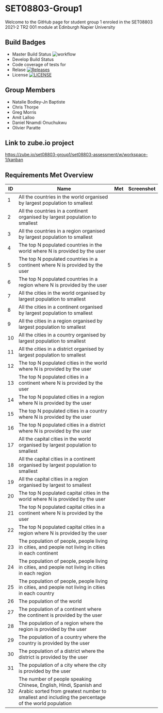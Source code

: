 # SET08803-Group1
Welcome to the GitHub page for student group 1 enroled in the SET08803 2021-2 TR2 001 module at Edinburgh Napier University

## Build Badges 
* Master Build Status ![workflow](https://github.com/oparatte/SET08803-Group1/actions/workflows/main.yml/badge.svg?)
* Develop Build Status
* Code coverage of tests for
* Relase [![Releases](https://img.shields.io/github/release/oparatte/SET08803-Group1/all.svg?style=flat-square)](https://github.com/oparatte/SET08803-Group1/releases)
* License [![LICENSE](https://img.shields.io/github/license/oparatte/SET08803-Group1.svg?style=flat-square)](https://github.com/oparatte/SET08803-Group1/blob/master/LICENSE)

## Group Members
* Natalie Bodley-Jn Baptiste
* Chris Thorpe
* Greg Morris
* Amit Lalloo
* Daniel Nnamdi Onuchukwu
* Olivier Paratte

## Link to zube.io project
https://zube.io/set08803-group1/set08803-assessment/w/workspace-1/kanban

## Requirements Met Overview
| ID    | Name | Met  | Screenshot |
|-------|------|------|------------|
| 1 | All the countries in the world organised by largest population to smallest |   |  |
| 2 | All the countries in a continent organised by largest population to smallest |   |  |
| 3 | All the countries in a region organised by largest population to smallest |   |  |
| 4 | The top N populated countries in the world where N is provided by the user |   |  |
| 5 | The top N populated countries in a continent where N is provided by the user |   |  |
| 6 | The top N populated countries in a region where N is provided by the user |   |  |
| 7 | All the cities in the world organised by largest population to smallest |   |  |
| 8 | All the cities in a continent organised by largest population to smallest |   |  |
| 9 | All the cities in a region organised by largest population to smallest |   |  |
| 10 | All the cities in a country organised by largest population to smallest |   |  |
| 11 | All the cities in a district organised by largest population to smallest |   |  |
| 12 | The top N populated cities in the world where N is provided by the user |   |  |
| 13 | The top N populated cities in a continent where N is provided by the user |   |  |
| 14 | The top N populated cities in a region where N is provided by the user |   |  |
| 15 | The top N populated cities in a country where N is provided by the user |   |  |
| 16 | The top N populated cities in a district where N is provided by the user |   |  |
| 17 | All the capital cities in the world organised by largest population to smallest |   |  |
| 18 | All the capital cities in a continent organised by largest population to smallest |   |  |
| 19 | All the capital cities in a region organised by largest to smallest |   |  |
| 20 | The top N populated capital cities in the world where N is provided by the user |   |  |
| 21 | The top N populated capital cities in a continent where N is provided by the user |   |  |
| 22 | The top N populated capital cities in a region where N is provided by the user |   |  |
| 23 | The population of people, people living in cities, and people not living in cities in each continent |   |  |
| 24 | The population of people, people living in cities, and people not living in cities in each region |   |  |
| 25 | The population of people, people living in cities, and people not living in cities in each country |   |  |
| 26 | The population of the world |   |  |
| 27 | The population of a continent where the continent is provided by the user |   |  |
| 28 | The population of a region where the region is provided by the user |   |  |
| 29 | The population of a country where the country is provided by the user |   |  |
| 30 | The population of a district where the district is provided by the user |   |  |
| 31 | The population of a city where the city is provided by the user |   |  |
| 32 | The number of people speaking Chinese, English, Hindi, Spanish and Arabic sorted from greatest number to smallest and including the percentage of the world population |   |  |
